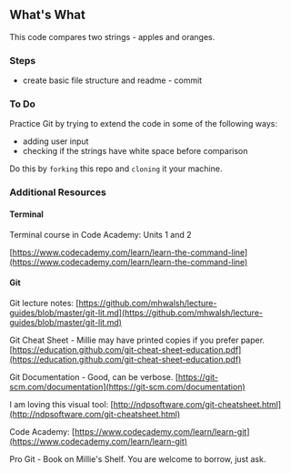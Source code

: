 
## What's What
This code compares two strings - apples and oranges.

### Steps
- create basic file structure and readme - commit

### To Do
Practice Git by trying to extend the code in some of the following ways:

- adding user input
- checking if the strings have white space before comparison

Do this by ```forking``` this repo and ```cloning``` it your machine.


### Additional Resources

#### Terminal
Terminal course in Code Academy: Units 1 and 2

[https://www.codecademy.com/learn/learn-the-command-line](https://www.codecademy.com/learn/learn-the-command-line)

#### Git

Git lecture notes: [https://github.com/mhwalsh/lecture-guides/blob/master/git-lit.md](https://github.com/mhwalsh/lecture-guides/blob/master/git-lit.md)

Git Cheat Sheet - Millie may have printed copies if you prefer paper.
[https://education.github.com/git-cheat-sheet-education.pdf](https://education.github.com/git-cheat-sheet-education.pdf)

Git Documentation - Good, can be verbose. [https://git-scm.com/documentation](https://git-scm.com/documentation)

I am loving this visual tool: [http://ndpsoftware.com/git-cheatsheet.html](http://ndpsoftware.com/git-cheatsheet.html)

Code Academy: [https://www.codecademy.com/learn/learn-git](https://www.codecademy.com/learn/learn-git)

Pro Git - Book on Millie's Shelf. You are welcome to borrow, just ask.
